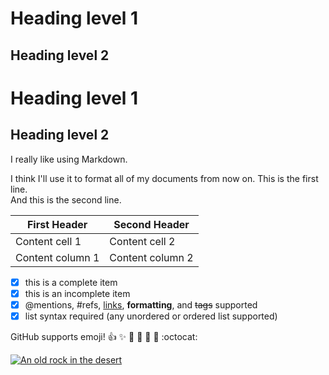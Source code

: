 # Heading level 1
## Heading level 2
Heading level 1
===============
Heading level 2
---------------
I really like using Markdown.

I think I'll use it to format all of my documents from now on. 
This is the first line.  
And this is the second line.


First Header | Second Header
------------ | -------------
Content cell 1 | Content cell 2
Content column 1 | Content column 2

- [x] this is a complete item
- [x] this is an incomplete item
- [x] @mentions, #refs, [links](),
**formatting**, and <del>tags</del>
supported
- [x] list syntax required (any
unordered or ordered list
supported)

GitHub supports emoji!
:+1: :sparkles: :camel: :tada:
:rocket: :metal: :octocat: 

[![An old rock in the desert](/assets/images/shiprock.jpg "Shiprock, New Mexico by Beau Rogers")](https://media-cdn.tripadvisor.com/media/photo-s/05/13/d4/78/camello.jpg)
